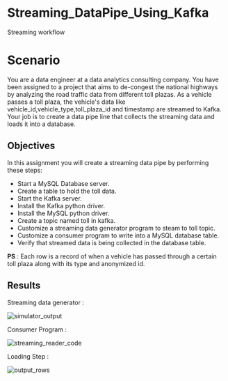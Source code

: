 # Streaming_DataPipe_Using_Kafka
Streaming workflow


# Scenario
You are a data engineer at a data analytics consulting company. You have been assigned to a project that aims to de-congest the national highways by analyzing the road traffic data from different toll plazas. As a vehicle passes a toll plaza, the vehicle's data like vehicle_id,vehicle_type,toll_plaza_id and timestamp are streamed to Kafka. Your job is to create a data pipe line that collects the streaming data and loads it into a database.

## Objectives
In this assignment you will create a streaming data pipe by performing these steps:

* Start a MySQL Database server.
* Create a table to hold the toll data.
* Start the Kafka server.
* Install the Kafka python driver.
* Install the MySQL python driver.
* Create a topic named toll in kafka.
* Customize a streaming data generator program to steam to toll topic.
* Customize a consumer program to write into a MySQL database table.
* Verify that streamed data is being collected in the database table.

__PS__ : Each row is a record of when a vehicle has passed through a certain toll plaza along with its type and anonymized id.

## Results

Streaming data generator :

![simulator_output](https://user-images.githubusercontent.com/44294643/144728265-35f0a0ed-6b27-4397-a993-8cd4d88634fd.PNG)


Consumer Program :

![streaming_reader_code](https://user-images.githubusercontent.com/44294643/144728288-1d9f4bee-4086-4848-bc44-ee2caba72f55.PNG)


Loading Step :

![output_rows](https://user-images.githubusercontent.com/44294643/144728298-0ff0f474-1edf-46a4-bd8c-ee7b64313bee.PNG)

